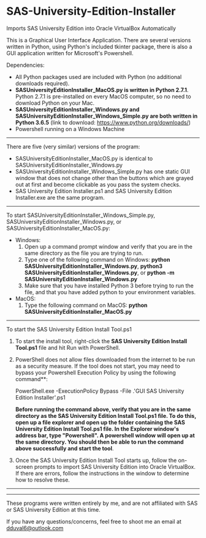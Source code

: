 # SAS-University-Edition-Installer
Imports SAS University Edition into Oracle VirtualBox Automatically

This is a Graphical User Interface Application. There are several versions written in Python, using Python's included tkinter package, there is also a GUI application written for Microsoft's Powershell.

Dependencies: 
- All Python packages used are included with Python (no additional downloads required).
- **SASUniversityEditionInstaller_MacOS.py is written in Python 2.7.1**. Python 2.7.1 is pre-installed on every MacOS computer, so no need to download Python on your Mac.
- **SASUniversityEditionInstaller_Windows.py and SASUniversityEditionInstaller_Windows_Simple.py are both written in Python 3.6.5** (link to download: https://www.python.org/downloads/)
- Powershell running on a Windows Machine

________________________________________________________________________________________________________________________________

There are five (very similar) versions of the program: 
- SASUniversityEditionInstaller_MacOS.py is identical to SASUniversityEditionInstaller_Windows.py
- SASUniversityEditionInstaller_Windows_Simple.py has one static GUI window that does not change other than the buttons which are grayed out at first and become clickable as you pass the system checks.
- SAS University Edition Installer.ps1 and SAS University Edition Installer.exe are the same program.

________________________________________________________________________________________________________________________________

To start SASUniversityEditionInstaller_Windows_Simple.py, SASUniversityEditionInstaller_Windows.py, or SASUniversityEditionInstaller_MacOS.py:
- Windows:  
    1. Open up a command prompt window and verify that you are in the same directory as the file you are trying to run.
    2. Type one of the following command on Windows: **python SASUniversityEditionInstaller_Windows.py**, **python3 SASUniversityEditionInstaller_Windows.py**, or **python -m SASUniversityEditionInstaller_Windows.py**
    3. Make sure that you have installed Python 3 before trying to run the file, and that you have added python to your environment variables. 
- MacOS:
    1. Type the following command on MacOS: **python SASUniversityEditionInstaller_MacOS.py**
________________________________________________________________________________________________________________________________

To start the SAS University Edition Install Tool.ps1
1. To start the install tool, right-click the **SAS University Edition Install Tool.ps1** file and hit Run with PowerShell.
2. PowerShell does not allow files downloaded from the internet to be run as a security measure. If the tool does not start, you may need to bypass your Powershell Execution Policy by using the following command**:
    
    PowerShell.exe -ExecutionPolicy Bypass -File .\'GUI SAS University Edition Installer'.ps1

    **Before running the command above, verify that you are in the same directory as the SAS University Edition Install Tool.ps1 file. To do this, open up a file explorer and open up the folder containing the SAS University Edition Install Tool.ps1 file. In the Explorer window's address bar, type "Powershell". A powershell window will open up at the same directory. You should then be able to run the command above successfully and start the tool**.

3. Once the SAS University Edition Install Tool starts up, follow the on-screen prompts to import SAS University Edition into Oracle VirtualBox. If there are errors, follow the instructions in the window to determine how to resolve these.

********************************************************************************************************************************
********************************************************************************************************************************

These programs were written entirely by me, and are not affiliated with SAS or SAS University Edition at this time.

If you have any questions/concerns, feel free to shoot me an email at dduval6@outlook.com
